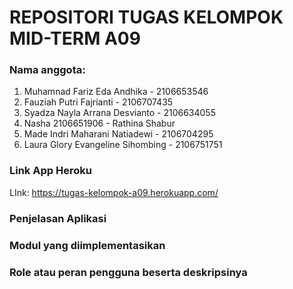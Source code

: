 # REPOSITORI TUGAS KELOMPOK MID-TERM A09

### Nama anggota:

1. Muhamnad Fariz Eda Andhika - 2106653546
2. Fauziah Putri Fajrianti - 2106707435
3. Syadza Nayla Arrana Desvianto - 2106634055
4. Nasha 2106651906 - Rathina Shabur
5. Made Indri Maharani Natiadewi - 2106704295 
6. Laura Glory Evangeline Sihombing - 2106751751

### Link App Heroku
LInk: https://tugas-kelompok-a09.herokuapp.com/

### Penjelasan Aplikasi

### Modul yang diimplementasikan

### Role atau peran pengguna beserta deskripsinya 
